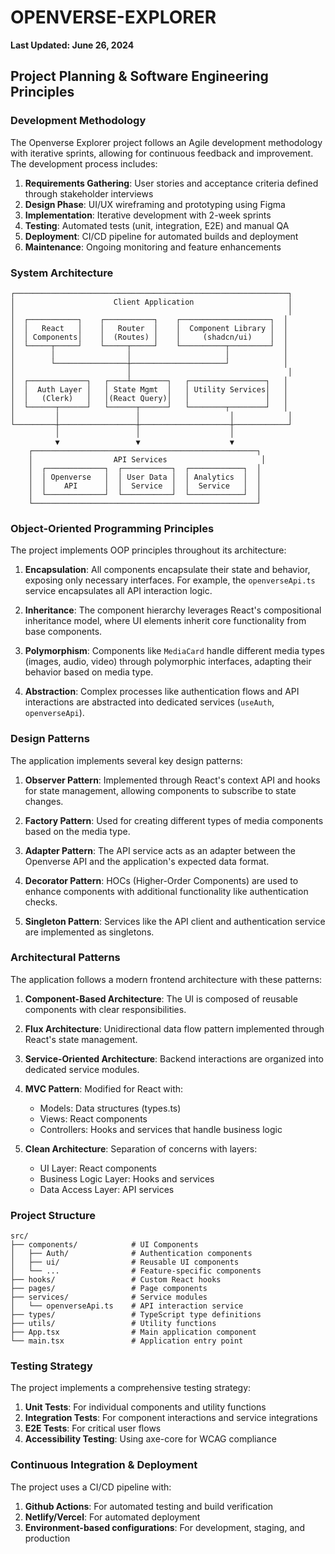 # OPENVERSE-EXPLORER

**Last Updated: June 26, 2024**

## Project Planning & Software Engineering Principles

### Development Methodology
The Openverse Explorer project follows an Agile development methodology with iterative sprints, allowing for continuous feedback and improvement. The development process includes:

1. **Requirements Gathering**: User stories and acceptance criteria defined through stakeholder interviews
2. **Design Phase**: UI/UX wireframing and prototyping using Figma
3. **Implementation**: Iterative development with 2-week sprints
4. **Testing**: Automated tests (unit, integration, E2E) and manual QA
5. **Deployment**: CI/CD pipeline for automated builds and deployment
6. **Maintenance**: Ongoing monitoring and feature enhancements

### System Architecture

```
┌─────────────────────────────────────────────────────────────┐
│                      Client Application                     │
│                                                             │
│  ┌───────────┐    ┌───────────┐    ┌────────────────────┐  │
│  │   React   │    │   Router  │    │  Component Library │  │
│  │ Components│    │  (Routes) │    │     (shadcn/ui)    │  │
│  └─────┬─────┘    └─────┬─────┘    └──────────┬─────────┘  │
│        │                │                     │            │
│        └────────────────┼─────────────────────┘            │
│                         │                                   │
│  ┌─────────────┐   ┌────┴────────┐   ┌─────────────────┐   │
│  │  Auth Layer │   │ State Mgmt  │   │ Utility Services│   │
│  │   (Clerk)   │   │(React Query)│   │                 │   │
│  └──────┬──────┘   └──────┬──────┘   └────────┬────────┘   │
│         │                 │                    │            │
└─────────┼─────────────────┼────────────────────┼────────────┘
          │                 │                    │
          ▼                 ▼                    ▼
    ┌──────────────────────────────────────────────────┐
    │                  API Services                     │
    │  ┌─────────────┐  ┌───────────┐  ┌────────────┐  │
    │  │ Openverse   │  │ User Data │  │ Analytics  │  │
    │  │    API      │  │  Service  │  │  Service   │  │
    │  └─────────────┘  └───────────┘  └────────────┘  │
    └──────────────────────────────────────────────────┘
```

### Object-Oriented Programming Principles

The project implements OOP principles throughout its architecture:

1. **Encapsulation**: All components encapsulate their state and behavior, exposing only necessary interfaces. For example, the `openverseApi.ts` service encapsulates all API interaction logic.

2. **Inheritance**: The component hierarchy leverages React's compositional inheritance model, where UI elements inherit core functionality from base components.

3. **Polymorphism**: Components like `MediaCard` handle different media types (images, audio, video) through polymorphic interfaces, adapting their behavior based on media type.

4. **Abstraction**: Complex processes like authentication flows and API interactions are abstracted into dedicated services (`useAuth`, `openverseApi`).

### Design Patterns

The application implements several key design patterns:

1. **Observer Pattern**: Implemented through React's context API and hooks for state management, allowing components to subscribe to state changes.

2. **Factory Pattern**: Used for creating different types of media components based on the media type.

3. **Adapter Pattern**: The API service acts as an adapter between the Openverse API and the application's expected data format.

4. **Decorator Pattern**: HOCs (Higher-Order Components) are used to enhance components with additional functionality like authentication checks.

5. **Singleton Pattern**: Services like the API client and authentication service are implemented as singletons.

### Architectural Patterns

The application follows a modern frontend architecture with these patterns:

1. **Component-Based Architecture**: The UI is composed of reusable components with clear responsibilities.

2. **Flux Architecture**: Unidirectional data flow pattern implemented through React's state management.

3. **Service-Oriented Architecture**: Backend interactions are organized into dedicated service modules.

4. **MVC Pattern**: Modified for React with:
   - Models: Data structures (types.ts)
   - Views: React components
   - Controllers: Hooks and services that handle business logic

5. **Clean Architecture**: Separation of concerns with layers:
   - UI Layer: React components
   - Business Logic Layer: Hooks and services
   - Data Access Layer: API services

### Project Structure

```
src/
├── components/            # UI Components
│   ├── Auth/              # Authentication components
│   ├── ui/                # Reusable UI components
│   └── ...                # Feature-specific components
├── hooks/                 # Custom React hooks
├── pages/                 # Page components
├── services/              # Service modules
│   └── openverseApi.ts    # API interaction service
├── types/                 # TypeScript type definitions
├── utils/                 # Utility functions
├── App.tsx                # Main application component
└── main.tsx               # Application entry point
```

### Testing Strategy

The project implements a comprehensive testing strategy:

1. **Unit Tests**: For individual components and utility functions
2. **Integration Tests**: For component interactions and service integrations
3. **E2E Tests**: For critical user flows
4. **Accessibility Testing**: Using axe-core for WCAG compliance

### Continuous Integration & Deployment

The project uses a CI/CD pipeline with:

1. **Github Actions**: For automated testing and build verification
2. **Netlify/Vercel**: For automated deployment
3. **Environment-based configurations**: For development, staging, and production
